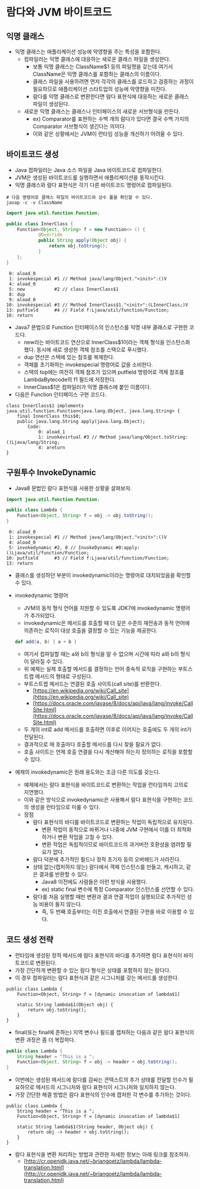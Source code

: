 # 람다와 JVM 바이트코드

## 익명 클래스

- 익명 클래스는 애플리케이션 성능에 악영향을 주는 특성을 포함한다.
    - 컴파일러는 익명 클래스에 대응하는 새로운 클래스 파일을 생성한다.
        - 보통 익명 클래스는 ClassName$1 등의 파일명을 갖는데 여기서 ClassName은 익명 클래스를 포함하는 클래스의 이름이다.
        - 클래스 파일을 사용하려면 먼저 각각의 클래스를 로드하고  검증하는 과정이 필요하므로 애플리케이션 스타트업의 성능에 악영향을 미친다.
        - 람다를 익명 클래스로 변환한다면 람다 표현식에 대응하는 새로운 클래스 파일이 생성된다.
    - 새로운 익명 클래스는 클래스나 인터페이스의 새로운 서브형식을 만든다.
        - ex) Comparator를 표현하는 수백 개의 람다가 있다면 결국 수백 가지의 Comparator 서브형식이 생긴다는 의미다.
        - 이와 같은 상황에서는 JVM이 런타임 성능을 개선하기 어려울 수 있다.

## 바이트코드 생성

- Java 컴파일러는 Java 소스 파일을 Java 바이트코드로 컴파일한다.
- JVM은 생성된 바이트코드를 실행하면서 애플리케이션을 동작시킨다.
- 익명 클래스와 람다 표현식은 각기 다른 바이트코드 명령어로 컴파일된다.

```
# 다음 명령어로 클래스 파일의 바이트코드와 상수 풀을 확인할 수 있다.
javap -c -v ClassName
```

```java
import java.util.function.Function;

public class InnerClass {
	Function<Object, String> f = new Function<> () {
			@Override
			public String apply(Object obj) {
				return obj.toString();
			}
	};
}
```

```
 0: aload_0
 1: invokespecial #1 // Method java/lang/Object."<init>":()V
 4: aload_0
 5: new           #2 // class InnerClass$1
 8: dup
 9: aload_0
10: invokespecial #3 // Method InnerClass$1."<init>":(LInnerClass;)V
13: putfield      #4 // Field f:Ljava/util/function/Function;
16: return
```

- Java7 문법으로 Function 인터페이스의 인스턴스를 익명 내부 클래스로 구현한 코드다.
    - new라는 바이트코드 연산으로 InnerClass$1이라는 객체 형식을 인스턴스화했다. 동시에 새로 생성한 객체 참조를 스택으로 푸시했다.
    - dup 연산은 스택에 있는 참조를 복제한다.
    - 객체를 초기화하는 invokespecial 명령어로 값을 소비한다.
    - 스택의 top에는 여전히 객체 참조가 있으며 putfield 명령어로 객체 참조를 LambdaBytecode의 f1 필드에 저장한다.
    - InnerClass$1은 컴파일러가 익명 클래스에 붙인 이름이다.
- 다음은 Function 인터페이스 구현 코드다.

```
class InnerClass$1 implements java.util.function.Function<java.lang.Object, java.lang.String> {
	final InnerClass this$0;
	public java.lang.String apply(java.lang.Object);
		Code:
			0: aload_1
			1: invokevirtual #3 // Method java/lang/Object.toString:()Ljava/lang/String;
			4: areturn
}
```

## 구원투수 InvokeDynamic

- Java8 문법인 람다 표현식을 사용한 상황을 살펴보자.

```java
import java.util.function.Function;

public class Lambda {
	Function<Object, String> f = obj -> obj.toString();
}
```

```
 0: aload_0
 1: invokespecial #1 // Method java/lang/Object."<init>":()V
 4: aload_0
 5: invokedynamic #2, 0 // InvokeDynamic #0:apply:()Ljava/util/function/Function;
10: putfield      #3 // Field f:Ljava/util/function/Function;
13: return
```

- 클래스를 생성하던 부분이 invokedynamic이라는 명령어로 대치되었음을 확인할 수 있다.
- invokedynamic 명령어
    - JVM의 동적 형식 언어를 지원할 수 있도록 JDK7에 invokedynamic 명령어가 추가되었다.
    - invokedynamic은 메서드를 호출할 때 더 깊은 수준의 재전송과 동적 언어에 의존하는 로직이 대상 호출을 결정할 수 있는 기능을 제공한다.

    ```scala
    def add(a, b) { a + b }
    ```

    - 여기서 컴파일할 때는 a와 b의 형식을 알 수 없으며 시간에 따라 a와 b의 형식이 달라질 수 있다.
    - 위 예제는 실제 호출할 메서드를 결정하는 언어 종속적 로직을 구현하는 부트스트랩 메서드의 형태로 구성된다.
    - 부트스트랩 메서드는 연결된 호출 사이트(call site)를 반환한다.
        - [https://en.wikipedia.org/wiki/Call_site](https://en.wikipedia.org/wiki/Call_site)
        - [https://docs.oracle.com/javase/8/docs/api/java/lang/invoke/CallSite.html](https://docs.oracle.com/javase/8/docs/api/java/lang/invoke/CallSite.html)
    - 두 개의 int로 add 메서드를 호출하면 이후로 이어지는 호출에도 두 개의 int가 전달된다.
    - 결과적으로 매 호출마다 호출할 메서드를 다시 찾을 필요가 없다.
    - 호출 사이트는 언제 호출 연결을 다시 계산해야 하는지 정의하는 로직을 포함할 수 있다.
- 예제의 invokedynamic은 원래 용도와는 조금 다른 의도를 갖는다.
    - 예제에서는 람다 표현식을 바이트코드로 변환하는 작업을 런타임까지 고의로 지연했다.
    - 이와 같은 방식으로 invokedynamic은 사용해서 람다 표현식을 구현하는 코드의 생성을 런타임으로 미룰 수 있다.
    - 장점
        - 람다 표현식의 바디를 바이트코드로 변환하는 작업이 독립적으로 유지된다.
            - 변환 작업이 동적으로 바뀌거나 나중에 JVM 구현에서 이를 더 최적화하거나 변환 작업을 고칠 수 있다.
            - 변환 작업은 독립적이므로 바이트코드의 과거버전 호환성을 염려할 필요가 없다.
        - 람다 덕분에 추가적인 필드나 정적 초기자 등의 오버헤드가 사라진다.
        - 상태 없는(캡처하지 않는) 람다에서 객체 인스턴스를 만들고, 캐시하고, 같은 결과를 반환할 수 있다.
            - Java8 이전에도 사람들은 이런 방식을 사용했다.
            - ex) static final 변수에 특정 Comparator 인스턴스를 선언할 수 있다.
        - 람다를 처음 실행할 때만 변환과 결과 연결 작업이 실행되므로 추가적인 성능 비용이 들지 않는다.
            - 즉, 두 번째 호출부터는 이전 호출에서 연결된 구현을 바로 이용할 수 있다.

## 코드 생성 전략

- 런타임에 생성된 정적 메서드에 람다 표현식의 바디를 추가하면 람다 표현식이 바이트코드로 변환된다.
- 가장 간단하게 변환할 수 있는 람다 형식은 상태를 포함하지 않는 람다다.
- 이 경우 컴파일러는 람다 표현식과 같은 시그니처를 갖는 메서드를 생성한다.

```
public class Lambda {
	Function<Object, String> f = [dynamic invocation of lambda$1]

	static String lambda$1(Object obj) {
		return obj.toString();
	}
}
```

- final(또는 final에 준하는) 지역 변수나 필드를 캡처하는 다음과 같은 람다 표현식의 변환 과정은 좀 더 복잡하다.

```java
public class Lambda {
	String header = "This is a ";
	Function<Object, String> f = obj -> header + obj.toString();
}
```

- 이번에는 생성된 메서드에 람다를 감싸는 콘텍스트의 추가 상태를 전달할 인수가 필요하므로 메서드의 시그니처와 람다 표현식이 시그니처와 일치하지 않는다.
- 가장 간단한 해결 방법은 람다 표현식의 인수에 캡처한 각 변수를 추가하는 것이다.

```
public class Lambda {
	String header = "This is a ";
	Function<Object, String> f = [dynamic invocation of lambda$1]

	static String lambda$1(String header, Object obj) {
		return obj -> header + obj.toString();
	}
}
```

- 람다 표현식을 변환 처리하는 방법과 관련한 자세한 정보는 아래 링크를 참조하자.
    - [http://cr.openjdk.java.net/~briangoetz/lambda/lambda-translation.html](http://cr.openjdk.java.net/~briangoetz/lambda/lambda-translation.html)